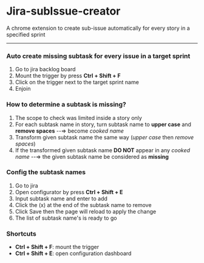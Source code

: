 # Jira-subIssue-creator
A chrome extension to create sub-issue automatically for every story in a specified sprint

---

### Auto create missing subtask for every issue in a target sprint
1. Go to jira backlog board
2. Mount the trigger by press __Ctrl + Shift + F__
3. Click on the trigger next to the target sprint name
4. Enjoin

### How to determine a subtask is missing?
1. The scope to check was limited inside a story only
2. For each subtask name in story, turn subtask name to __upper case__ and __remove spaces__ --=> become _cooked name_
3. Transform given subtask name the same way (_upper case_ then _remove spaces_)
4. If the transformed given subtask name __DO NOT__ appear in any _cooked name_ --=> the given subtask name be considered as __missing__

### Config the subtask names 
1. Go to jira
2. Open configurator by press __Ctrl + Shift + E__
3. Input subtask name and enter to add
4. Click the (x) at the end of the subtask name to remove
5. Click Save then the page will reload to apply the change
6. The list of subtask name's is ready to go

### Shortcuts
- __Ctrl + Shift + F__: mount the trigger
- __Ctrl + Shift + E__: open configuration dashboard


